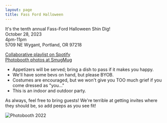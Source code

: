 ```yaml
---
layout: page
title: Fass Ford Halloween
---
```


It's the tenth annual Fass-Ford Halloween Shin Dig!<br />
October 28, 2023<br />
4pm-11pm<br />
5709 NE Wygant, Portland, OR 97218<br />

[Collaborative playlist on Spotify](https://open.spotify.com/playlist/30pVYbqNnCFwjzEiOeJCLC)<br />
[Photobooth photos at SmugMug](https://artyms.smugmug.com/Halloween-Parties/n-fmBJT6)<br />

* Appetizers will be served; bring a dish to pass if it makes you happy.<br />
* We'll have some bevs on hand, but please BYOB.<br />
* Costumes are encouraged, but we won't give you TOO much grief if you come dressed as "you..."<br />
* This is an indoor and outdoor party.<br />

As always, feel free to bring guests! We're terrible at getting invites where they should be, so add peeps as you see fit!<br />


![Photobooth 2022](/assets/images/HalloweenPhotobooth2022.JPG)
